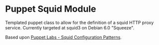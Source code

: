Puppet Squid Module
===================

Templated puppet class to allow for the definition of a squid HTTP proxy service. Currently targeted at squid3 on Debian 6.0 "Squeeze".

Based upon [Puppet Labs - Squid Configuration Patterns].

[Puppet Labs - Squid Configuration Patterns]: http://projects.puppetlabs.com/projects/1/wiki/Squid_Configuration_Patterns
